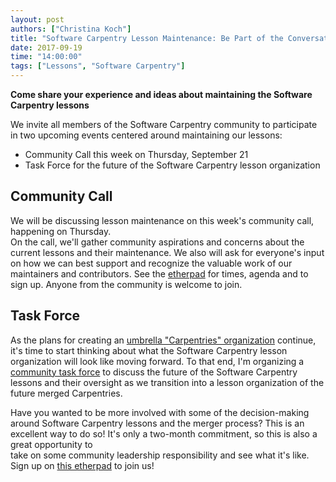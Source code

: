 ```yaml
---
layout: post
authors: ["Christina Koch"]
title: "Software Carpentry Lesson Maintenance: Be Part of the Conversation!"
date: 2017-09-19
time: "14:00:00"
tags: ["Lessons", "Software Carpentry"] 
---
```


**Come share your experience and ideas about maintaining the Software Carpentry lessons**

We invite all members of the Software Carpentry community to 
participate in two upcoming events centered around maintaining 
our lessons: 

* Community Call this week on Thursday, September 21
* Task Force for the future of the Software Carpentry lesson organization

## Community Call

We will be discussing lesson maintenance on this week's community call, 
happening on Thursday.  
On the call, we'll gather community aspirations and concerns 
about the current lessons and their maintenance.  We also will 
ask for everyone's input on how we can best support and
recognize the valuable work of our maintainers and contributors.
See the [etherpad](http://pad.software-carpentry.org/community-call-2017-09-20)
for times, agenda and to sign up.  Anyone from the community is welcome to join. 

## Task Force

As the plans for creating an [umbrella "Carpentries" organization](https://software-carpentry.org/blog/2017/09/merger.html) 
continue, it's time to start thinking about what the Software Carpentry 
lesson organization will look like moving forward.  To that end, I'm organizing 
a [community task force](https://github.com/swcarpentry/board/tree/master/TaskForces/2017-swc-lesson-org) to 
discuss the future of the Software Carpentry lessons and their 
oversight as we transition into a lesson organization 
of the future merged Carpentries.  

Have you wanted to be more involved with some of the decision-making around 
Software Carpentry lessons and the merger process?  This is an excellent way to do so!  It's 
only a two-month commitment, so this is also a great opportunity to  
take on some community leadership responsibility and see what it's like.  Sign up 
on [this etherpad](http://pad.software-carpentry.org/swc-lesson-org) to join us!  

